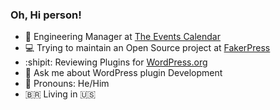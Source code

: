 ### Oh, Hi person!

- 🏤 Engineering Manager at [The Events Calendar](https://github.com/the-events-calendar) 
- 💻 Trying to maintain an Open Source project at [FakerPress](https://github.com/bordoni/fakerpress)
- :shipit: Reviewing Plugins for [WordPress.org](https://profiles.wordpress.org/bordoni)
- 🤖 Ask me about WordPress plugin Development
- 👾 Pronouns: He/Him
- 🇧🇷 Living in 🇺🇸
